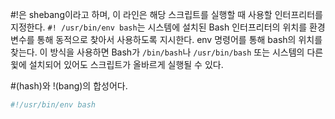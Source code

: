 #!은 shebang이라고 하며, 이 라인은 해당 스크립트를 실행할 때 사용할 인터프리터를 지정한다.
`#! /usr/bin/env bash`는  시스템에 설치된 Bash 인터프리터의 위치를 환경변수를 통해 동적으로 찾아서 사용하도록 지시한다. env 명령어를 통해 bash의 위치를 찾는다.
이 방식을 사용하면 Bash가 `/bin/bash`나 `/usr/bin/bash` 또는 시스템의 다른 윛에 설치되어 있어도 스크립트가 올바르게 실행될 수 있다.

#(hash)와 !(bang)의 합성어다.

```bash
#!/usr/bin/env bash

```